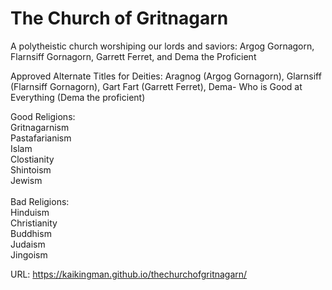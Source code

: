 # The Church of Gritnagarn
A polytheistic church worshiping our lords and saviors: Argog Gornagorn, Flarnsiff Gornagorn, Garrett Ferret, and Dema the Proficient 

Approved Alternate Titles for Deities: Aragnog (Argog Gornagorn), Glarnsiff (Flarnsiff Gornagorn), Gart Fart (Garrett Ferret), Dema- Who is Good at Everything (Dema the proficient)

Good Religions:<br>
Gritnagarnism<br>
Pastafarianism<br>
Islam<br>
Clostianity<br>
Shintoism<br>
Jewism<br>
<br>
Bad Religions:<br>
Hinduism<br>
Christianity<br>
Buddhism<br>
Judaism<br>
Jingoism<br>

URL: https://kaikingman.github.io/thechurchofgritnagarn/
